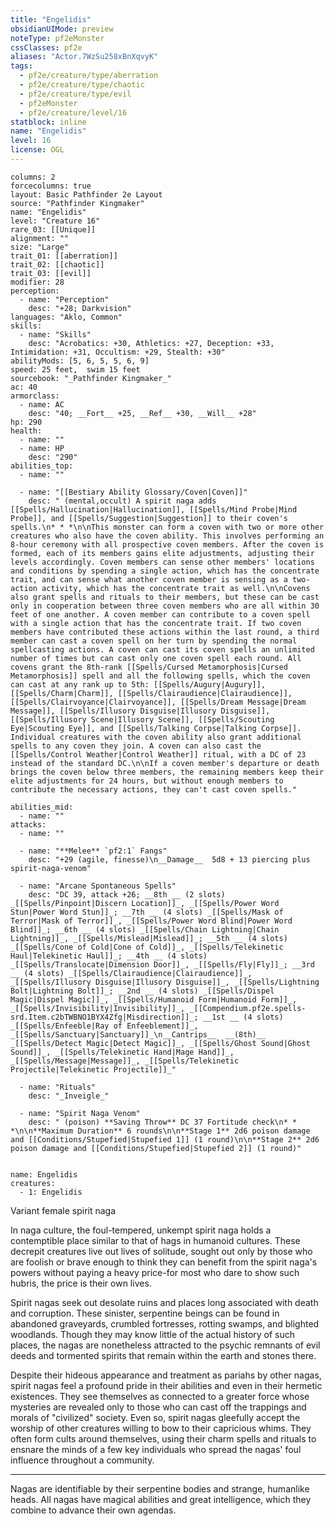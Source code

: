 ```yaml
---
title: "Engelidis"
obsidianUIMode: preview
noteType: pf2eMonster
cssClasses: pf2e
aliases: "Actor.7WzSu258xBnXqvyK" 
tags:
  - pf2e/creature/type/aberration
  - pf2e/creature/type/chaotic
  - pf2e/creature/type/evil
  - pf2eMonster
  - pf2e/creature/level/16
statblock: inline
name: "Engelidis"
level: 16
license: OGL
---
```


```statblock
columns: 2
forcecolumns: true
layout: Basic Pathfinder 2e Layout
source: "Pathfinder Kingmaker"
name: "Engelidis"
level: "Creature 16"
rare_03: [[Unique]]
alignment: ""
size: "Large"
trait_01: [[aberration]]
trait_02: [[chaotic]]
trait_03: [[evil]]
modifier: 28
perception:
  - name: "Perception"
    desc: "+28; Darkvision"
languages: "Aklo, Common"
skills:
  - name: "Skills"
    desc: "Acrobatics: +30, Athletics: +27, Deception: +33, Intimidation: +31, Occultism: +29, Stealth: +30"
abilityMods: [5, 6, 5, 5, 6, 9]
speed: 25 feet,  swim 15 feet
sourcebook: "_Pathfinder Kingmaker_"
ac: 40
armorclass:
  - name: AC
    desc: "40; __Fort__ +25, __Ref__ +30, __Will__ +28"
hp: 290
health:
  - name: ""
  - name: HP
    desc: "290"
abilities_top:
  - name: ""

  - name: "[[Bestiary Ability Glossary/Coven|Coven]]"
    desc: " (mental,occult) A spirit naga adds [[Spells/Hallucination|Hallucination]], [[Spells/Mind Probe|Mind Probe]], and [[Spells/Suggestion|Suggestion]] to their coven's spells.\n* * *\n\nThis monster can form a coven with two or more other creatures who also have the coven ability. This involves performing an 8-hour ceremony with all prospective coven members. After the coven is formed, each of its members gains elite adjustments, adjusting their levels accordingly. Coven members can sense other members' locations and conditions by spending a single action, which has the concentrate trait, and can sense what another coven member is sensing as a two-action activity, which has the concentrate trait as well.\n\nCovens also grant spells and rituals to their members, but these can be cast only in cooperation between three coven members who are all within 30 feet of one another. A coven member can contribute to a coven spell with a single action that has the concentrate trait. If two coven members have contributed these actions within the last round, a third member can cast a coven spell on her turn by spending the normal spellcasting actions. A coven can cast its coven spells an unlimited number of times but can cast only one coven spell each round. All covens grant the 8th-rank [[Spells/Cursed Metamorphosis|Cursed Metamorphosis]] spell and all the following spells, which the coven can cast at any rank up to 5th: [[Spells/Augury|Augury]], [[Spells/Charm|Charm]], [[Spells/Clairaudience|Clairaudience]], [[Spells/Clairvoyance|Clairvoyance]], [[Spells/Dream Message|Dream Message]], [[Spells/Illusory Disguise|Illusory Disguise]], [[Spells/Illusory Scene|Illusory Scene]], [[Spells/Scouting Eye|Scouting Eye]], and [[Spells/Talking Corpse|Talking Corpse]]. Individual creatures with the coven ability also grant additional spells to any coven they join. A coven can also cast the [[Spells/Control Weather|Control Weather]] ritual, with a DC of 23 instead of the standard DC.\n\nIf a coven member's departure or death brings the coven below three members, the remaining members keep their elite adjustments for 24 hours, but without enough members to contribute the necessary actions, they can't cast coven spells."

abilities_mid:
  - name: ""
attacks:
  - name: ""

  - name: "**Melee** `pf2:1` Fangs"
    desc: "+29 (agile, finesse)\n__Damage__  5d8 + 13 piercing plus spirit-naga-venom"

  - name: "Arcane Spontaneous Spells"
    desc: "DC 39, attack +26; __8th __ (2 slots) _[[Spells/Pinpoint|Discern Location]]_, _[[Spells/Power Word Stun|Power Word Stun]]_; __7th __ (4 slots) _[[Spells/Mask of Terror|Mask of Terror]]_, _[[Spells/Power Word Blind|Power Word Blind]]_; __6th __ (4 slots) _[[Spells/Chain Lightning|Chain Lightning]]_, _[[Spells/Mislead|Mislead]]_; __5th __ (4 slots) _[[Spells/Cone of Cold|Cone of Cold]]_, _[[Spells/Telekinetic Haul|Telekinetic Haul]]_; __4th __ (4 slots) _[[Spells/Translocate|Dimension Door]]_, _[[Spells/Fly|Fly]]_; __3rd __ (4 slots) _[[Spells/Clairaudience|Clairaudience]]_, _[[Spells/Illusory Disguise|Illusory Disguise]]_, _[[Spells/Lightning Bolt|Lightning Bolt]]_; __2nd __ (4 slots) _[[Spells/Dispel Magic|Dispel Magic]]_, _[[Spells/Humanoid Form|Humanoid Form]]_, _[[Spells/Invisibility|Invisibility]]_, _[[Compendium.pf2e.spells-srd.Item.c2bTWBNO1BYX4Zfg|Misdirection]]_; __1st __ (4 slots) _[[Spells/Enfeeble|Ray of Enfeeblement]]_, _[[Spells/Sanctuary|Sanctuary]]_\n__Cantrips__  __(8th)__ _[[Spells/Detect Magic|Detect Magic]]_, _[[Spells/Ghost Sound|Ghost Sound]]_, _[[Spells/Telekinetic Hand|Mage Hand]]_, _[[Spells/Message|Message]]_, _[[Spells/Telekinetic Projectile|Telekinetic Projectile]]_"

  - name: "Rituals"
    desc: "_Inveigle_"

  - name: "Spirit Naga Venom"
    desc: " (poison) **Saving Throw** DC 37 Fortitude check\n* * *\n\n**Maximum Duration** 6 rounds\n\n**Stage 1** 2d6 poison damage and [[Conditions/Stupefied|Stupefied 1]] (1 round)\n\n**Stage 2** 2d6 poison damage and [[Conditions/Stupefied|Stupefied 2]] (1 round)"
 
```

```encounter-table
name: Engelidis
creatures:
  - 1: Engelidis
```


Variant female spirit naga

In naga culture, the foul-tempered, unkempt spirit naga holds a contemptible place similar to that of hags in humanoid cultures. These decrepit creatures live out lives of solitude, sought out only by those who are foolish or brave enough to think they can benefit from the spirit naga's powers without paying a heavy price-for most who dare to show such hubris, the price is their own lives.

Spirit nagas seek out desolate ruins and places long associated with death and corruption. These sinister, serpentine beings can be found in abandoned graveyards, crumbled fortresses, rotting swamps, and blighted woodlands. Though they may know little of the actual history of such places, the nagas are nonetheless attracted to the psychic remnants of evil deeds and tormented spirits that remain within the earth and stones there.

Despite their hideous appearance and treatment as pariahs by other nagas, spirit nagas feel a profound pride in their abilities and even in their hermetic existences. They see themselves as connected to a greater force whose mysteries are revealed only to those who can cast off the trappings and morals of "civilized" society. Even so, spirit nagas gleefully accept the worship of other creatures willing to bow to their capricious whims. They often form cults around themselves, using their charm spells and rituals to ensnare the minds of a few key individuals who spread the nagas' foul influence throughout a community.

* * *

Nagas are identifiable by their serpentine bodies and strange, humanlike heads. All nagas have magical abilities and great intelligence, which they combine to advance their own agendas.
